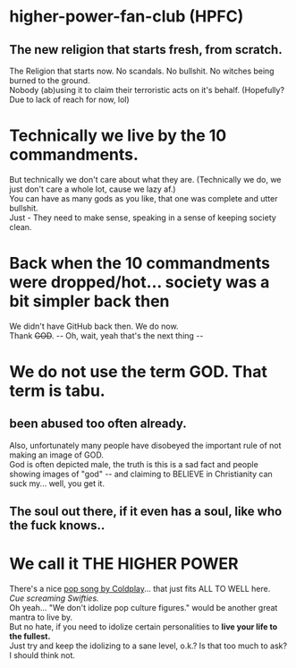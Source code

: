 # higher-power-fan-club (HPFC)
## The new religion that starts fresh, from scratch.
The Religion that starts now. No scandals. No bullshit. No witches being burned to the ground.
<br>Nobody (ab)using it to claim their terroristic acts on it's behalf. (Hopefully? Due to lack of reach for now, lol)

# Technically we live by the 10 commandments.
But technically we don't care about what they are. (Technically we do, we just don't care a whole lot, cause we lazy af.)
<br>You can have as many gods as you like, that one was complete and utter bullshit.
<br>Just - They need to make sense, speaking in a sense of keeping society clean.

# Back when the 10 commandments were dropped/hot... society was a bit simpler back then
We didn't have GitHub back then. We do now.
<br>Thank ~~GOD~~. -- Oh, wait, yeah that's the next thing --

# We do not use the term GOD. That term is tabu.
## been abused too often already.
Also, unfortunately many people have disobeyed the important rule of not making an image of GOD.
<br>God is often depicted male, the truth is this is a sad fact and people showing images of "god" --
<nr>and claiming to BELIEVE in Christianity can suck my... well, you get it.

## The soul out there, if it even has a soul, like who the fuck knows..
# We call it THE HIGHER POWER
There's a nice [pop song by Coldplay](https://youtu.be/3lfnR7OhZY8)... that just fits ALL TO WELL here.
<br><em>Cue screaming Swifties.</em>
<br>Oh yeah... "We don't idolize pop culture figures." would be another great mantra to live by.
<br>But no hate, if you need to idolize certain personalities to <strong>live your life to the fullest.</strong>
<br>Just try and keep the idolizing to a sane level, o.k.? Is that too much to ask? I should think not.
